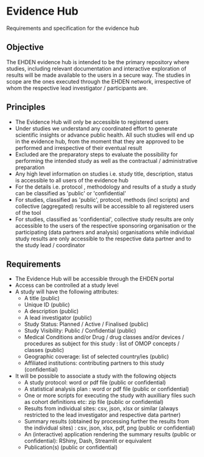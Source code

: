 # Evidence Hub
Requirements and specification for the evidence hub


## Objective

The EHDEN evidence hub is intended to be the primary repository where studies, including relevant documentation and interactive exploration of results will be made available to the users in a secure way. The studies in scope are the ones executed through the EHDEN network, irrespective of whom the respective lead investigator / participants are. 


## Principles

- The Evidence Hub will only be accessible to registered users
- Under studies we understand any coordinated effort to generate scientific insights or advance public health. All such studies will end up in the evidence hub, from the moment that they are approved to be performed and irrespective of their eventual result
- Excluded are the preparatory steps to evaluate the possibility for performing the intended study as well as the contractual / administrative preparation
- Any high level information on studies i.e. study title, description, status is accessible to all users of the evidence hub
- For the details i.e. protocol , methodology and results of a study a study can be classified as 'public' or 'confidential'
- For studies, classified as 'public', protocol, methods (incl scripts) and collective (aggregated) results will be accessible to all registered users of the tool
- For studies, classified as 'confidential', collective study results are only accessible to the users of the respective sponsoring organisation or the participating (data partners and analysis) organisations while individual study results are only accessible to the respective data partner and to the study lead / coordinator


## Requirements

- The Evidence Hub will be accessible through the EHDEN portal
- Access can be controlled at a study level
- A study will have the following attributes:
    * A title (public)
    * Unique ID (public)
    * A description (public)
    * A lead investigator (public)
    * Study Status: Planned / Active / Finalised (public)
    * Study Visibility: Public / Confidential (public)
    * Medical Conditions and/or Drug / drug classes and/or devices / procedures as subject for this study : list of OMOP concepts / classes (public)
    * Geographic coverage: list of selected country/ies (public)
    * Affiliated institutions: contributing partners to this study (confidential)
- It will be possible to associate a study with the following objects 
   * A study protocol: word or pdf file (public or confidential)
   * A statistical analysis plan : word or pdf file (public or confidential)
   * One or more scripts for executing the study with auxilliary files such as cohort definitions etc: zip file (public or confidential)
   * Results from individual sites: csv, json, xlsx or similar (always restricted to the lead investigator and respective data partner)
   * Summary results (obtained by processing further the results from the individual sites) : csv, json, xlsx, pdf, png (public or confidential)
   * An (interactive) application rendering the summary results (public or confidential): RShiny, Dash, Streamlit or equivalent
   * Publication(s) (public or confidential)


